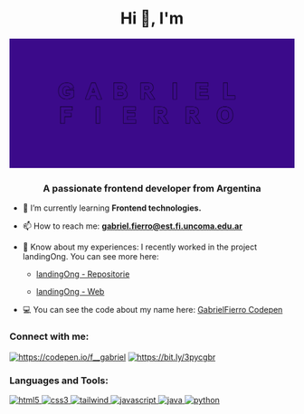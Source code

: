 <h1 align="center">Hi 👋, I'm</h1>

![Gabriel Fierro](/Images/gabrielfierro.gif)

<h3 align="center">A passionate frontend developer from Argentina</h3>

- 🌱 I’m currently learning **Frontend technologies.**

- 📫 How to reach me: **gabriel.fierro@est.fi.uncoma.edu.ar**

- 📄 Know about my experiences: I recently worked in the project landingOng. You can see more here: 

    - [landingOng - Repositorie](https://github.com/magentateam/landingOng)

    - [landingOng - Web](https://magentateam.github.io/landingOng/public/)

- 💻 You can see the code about my name here: [GabrielFierro Codepen](https://codepen.io/F__Gabriel/pen/VwKjyJE)

<h3 align="left">Connect with me:</h3>
<p align="left">
<a href="https://codepen.io/f__gabriel" target="blank"><img align="center" src="https://cdn.jsdelivr.net/npm/simple-icons@3.0.1/icons/codepen.svg" alt="https://codepen.io/f__gabriel" height="30" width="40" /></a>
<a href="https://bit.ly/3pycgbR" target="blank"><img align="center" src="https://cdn.jsdelivr.net/npm/simple-icons@3.0.1/icons/linkedin.svg" alt="https://bit.ly/3pycgbr" height="30" width="40" /></a>
</p>

<h3 align="left">Languages and Tools:</h3>
<p align="left"> <a href="https://www.w3.org/html/" target="_blank"> <img src="https://devicons.github.io/devicon/devicon.git/icons/html5/html5-original-wordmark.svg" alt="html5" width="40" height="40"/> </a> <a href="https://www.w3schools.com/css/" target="_blank"> <img src="https://devicons.github.io/devicon/devicon.git/icons/css3/css3-original-wordmark.svg" alt="css3" width="40" height="40"/> </a> </a> <a href="https://tailwindcss.com/" target="_blank"> <img src="https://www.vectorlogo.zone/logos/tailwindcss/tailwindcss-icon.svg" alt="tailwind" width="40" height="40"/> </a> <a href="https://developer.mozilla.org/en-US/docs/Web/JavaScript" target="_blank"> <img src="https://devicons.github.io/devicon/devicon.git/icons/javascript/javascript-original.svg" alt="javascript" width="40" height="40"/> <a href="https://www.java.com" target="_blank"> <img src="https://devicons.github.io/devicon/devicon.git/icons/java/java-original-wordmark.svg" alt="java" width="40" height="40"/> </a> </a> <a href="https://www.python.org" target="_blank"> <img src="https://devicons.github.io/devicon/devicon.git/icons/python/python-original.svg" alt="python" width="40" height="40"/>  </p>
